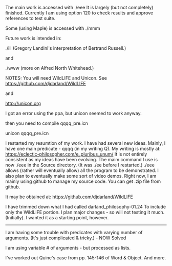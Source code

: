 The main work is accessed with ./eee
It is largely (but not completely) finished.
Currently I am using option 120 to check results and approve
references to test suite.

Some (using Maple) is accessed with ./mmm

Future work is intended in:

./lll (Gregory Landini's interpretation of Bertrand Russell.)

and

./www (more on Alfred North Whitehead.)


NOTES:
You will need WildLIFE and Unicon.
See https://github.com/djdarland/WildLIFE

and

http://unicon.org

I got an error using the ppa, but unicon seemed to
work anyway.

then you need to compile qqqq_pre.icn

unicon qqqq_pre.icn

I restarted my resumtion of my work. I have had several new ideas.
Mainly, I have one main predicate - qqqq (in my writing Q).
My writing is mostly at:
https://eclectic-philosopher.com/e_pluribus_unum/
It is not entirely consistent as my ideas have been evolving.
The maim command I use is now ./eee in the Source directory.
(It was ./ee before I restarted.)
./eee allows (rather will eventually allow) all the program to be demonstrated.
I also plan to eventually make some sort of video demos.
Right now, I am mainly using github to manage my source code.
You can get .zip file from github.

It may be obtained at:
https://github.com/djdarland/WildLIFE

I have trimmed down what I had called darland_philosophy-01.24
To include only the WildLIFE portion.
I plan major changes - so will not testing it much. (Initially).
I wanted it as a starting point, however.

--------------------------------------------------------------------

I am having some trouble with predicates with varying number of arguments.
(It's just complicated & tricky.) - NOW Solved


I am using variable # of arguments - but processed as lists.

I've worked out Quine's case from pp. 145-146 of Word & Object.
And more.

